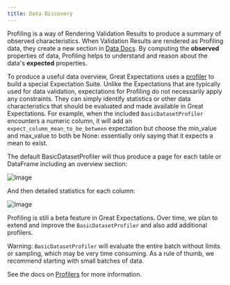 ```yaml
---
title: Data Discovery
---
```



Profiling is a way of Rendering Validation Results to produce a summary of observed characteristics. When Validation
Results are rendered as Profiling data, they create a new section in [Data Docs](/docs/reference/data-docs). By computing the
**observed** properties of data, Profiling helps to understand and reason about the data's **expected** properties.

To produce a useful data overview, Great Expectations uses a [profiler](/docs/reference/profilers) to build a special Expectation
Suite. Unlike the Expectations that are typically used for data validation, expectations for Profiling do not
necessarily apply any constraints. They can simply identify statistics or other data characteristics that should be
evaluated and made available in Great Expectations. For example, when the included `BasicDatasetProfiler`
encounters a numeric column, it will add an `expect_column_mean_to_be_between` expectation but choose the min_value and
max_value to both be None: essentially only saying that it expects a mean to exist.

The default BasicDatasetProfiler will thus produce a page for each table or DataFrame including an overview section:

![Image](../images/movie_db_profiling_screenshot_2.jpg)

And then detailed statistics for each column:

![Image](../images/movie_db_profiling_screenshot_1.jpg)

Profiling is still a beta feature in Great Expectations. Over time, we plan to extend and improve the
`BasicDatasetProfiler` and also add additional profilers.

Warning: `BasicDatasetProfiler` will evaluate the entire batch without limits or sampling, which may be very time
consuming. As a rule of thumb, we recommend starting with small batches of data.

See the docs on [Profilers](/docs/reference/profilers) for more information.
